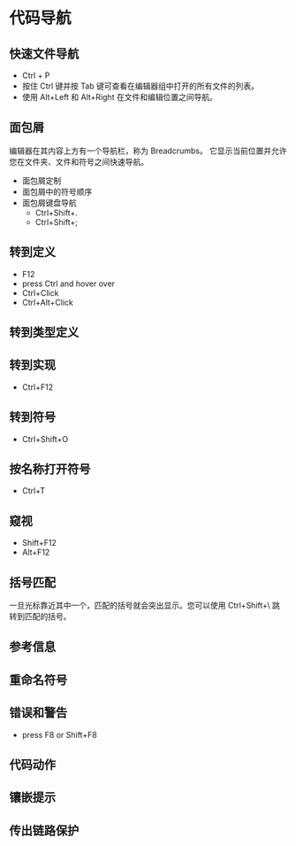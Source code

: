 
# 代码导航
## 快速文件导航
* Ctrl + P
* 按住 Ctrl 键并按 Tab 键可查看在编辑器组中打开的所有文件的列表。
* 使用 Alt+Left 和 Alt+Right 在文件和编辑位置之间导航。

## 面包屑
编辑器在其内容上方有一个导航栏，称为 Breadcrumbs。 它显示当前位置并允许您在文件夹、文件和符号之间快速导航。
* 面包屑定制
* 面包屑中的符号顺序
* 面包屑键盘导航
  * Ctrl+Shift+.
  * Ctrl+Shift+;

## 转到定义
* F12
* press Ctrl and hover over
* Ctrl+Click
* Ctrl+Alt+Click

## 转到类型定义
## 转到实现
* Ctrl+F12

## 转到符号
* Ctrl+Shift+O

## 按名称打开符号
* Ctrl+T

## 窥视
* Shift+F12
* Alt+F12

## 括号匹配
一旦光标靠近其中一个，匹配的括号就会突出显示。您可以使用 Ctrl+Shift+\ 跳转到匹配的括号。

## 参考信息
## 重命名符号
## 错误和警告
* press F8 or Shift+F8

## 代码动作
## 镶嵌提示
## 传出链路保护